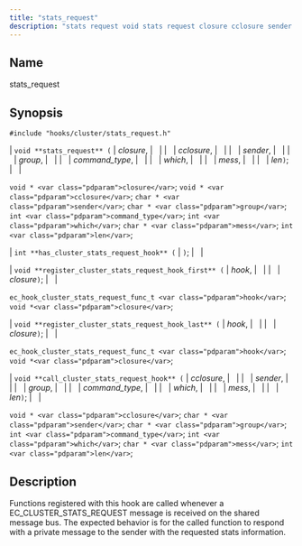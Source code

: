 ```yaml
---
title: "stats_request"
description: "stats request void stats request closure cclosure sender group command type which mess len void closure void cclosure char sender char group int command type int which char mess int len int has cluster stats request hook void register cluster stats request hook first hook closure ec hook cluster stats..."
---
```


<a name="hooks.cluster.stats_request"></a> 
## Name

stats_request

## Synopsis

`#include "hooks/cluster/stats_request.h"`

| `void **stats_request** (` | <var class="pdparam">closure</var>, |   |
|   | <var class="pdparam">cclosure</var>, |   |
|   | <var class="pdparam">sender</var>, |   |
|   | <var class="pdparam">group</var>, |   |
|   | <var class="pdparam">command_type</var>, |   |
|   | <var class="pdparam">which</var>, |   |
|   | <var class="pdparam">mess</var>, |   |
|   | <var class="pdparam">len</var>`)`; |   |

`void * <var class="pdparam">closure</var>`;
`void * <var class="pdparam">cclosure</var>`;
`char * <var class="pdparam">sender</var>`;
`char * <var class="pdparam">group</var>`;
`int <var class="pdparam">command_type</var>`;
`int <var class="pdparam">which</var>`;
`char * <var class="pdparam">mess</var>`;
`int <var class="pdparam">len</var>`;

| `int **has_cluster_stats_request_hook** (` | `)`; |   |

| `void **register_cluster_stats_request_hook_first** (` | <var class="pdparam">hook</var>, |   |
|   | <var class="pdparam">closure</var>`)`; |   |

`ec_hook_cluster_stats_request_func_t <var class="pdparam">hook</var>`;
`void *<var class="pdparam">closure</var>`;

| `void **register_cluster_stats_request_hook_last** (` | <var class="pdparam">hook</var>, |   |
|   | <var class="pdparam">closure</var>`)`; |   |

`ec_hook_cluster_stats_request_func_t <var class="pdparam">hook</var>`;
`void *<var class="pdparam">closure</var>`;

| `void **call_cluster_stats_request_hook** (` | <var class="pdparam">cclosure</var>, |   |
|   | <var class="pdparam">sender</var>, |   |
|   | <var class="pdparam">group</var>, |   |
|   | <var class="pdparam">command_type</var>, |   |
|   | <var class="pdparam">which</var>, |   |
|   | <var class="pdparam">mess</var>, |   |
|   | <var class="pdparam">len</var>`)`; |   |

`void * <var class="pdparam">cclosure</var>`;
`char * <var class="pdparam">sender</var>`;
`char * <var class="pdparam">group</var>`;
`int <var class="pdparam">command_type</var>`;
`int <var class="pdparam">which</var>`;
`char * <var class="pdparam">mess</var>`;
`int <var class="pdparam">len</var>`;<a name="idp28824480"></a> 
## Description

Functions registered with this hook are called whenever a EC_CLUSTER_STATS_REQUEST message is received on the shared message bus. The expected behavior is for the called function to respond with a private message to the sender with the requested stats information.